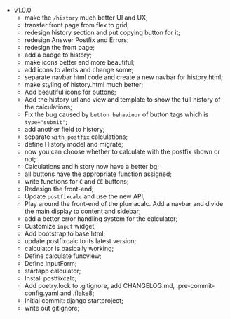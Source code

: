 - v1.0.0
  - make the `/history` much better UI and UX;
  - transfer front page from flex to grid;
  - redesign history section and put copying button for it;
  - redesign Answer Postfix and Errors;
  - redesign the front page;
  - add a badge to history;
  - make icons better and more beautiful;
  - add icons to alerts and change some;
  - separate navbar html code and create a new navbar for history.html;
  - make styling of history.html much better;
  - Add beautiful icons for buttons;
  - Add the history url and view and template to show the full history of the calculations;
  - Fix the bug caused by `button behaviour` of button tags which is `type="submit"`;
  - add another field to history;
  - separate `with_postfix` calculations;
  - define History model and migrate;
  - now you can choose whether to calculate with the postfix shown or not;
  - Calculations and history now have a better bg;
  - all buttons have the appropriate function assigned;
  - write functions for `C` and `CE` buttons;
  - Redesign the front-end;
  - Update `postfixcalc` and use the new API;
  - Play around the front-end of the plumacalc. Add a navbar and divide the main display to content and sidebar;
  - add a better error handling system for the calculator;
  - Customize `input` widget;
  - Add bootstrap to base.html;
  - update postfixcalc to its latest version;
  - calculator is basically working;
  - Define calculate funcview;
  - Define InputForm;
  - startapp calculator;
  - Install postfixcalc;
  - Add poetry.lock to .gitignore, add CHANGELOG.md, .pre-commit-config.yaml and .flake8;
  - Initial commit: django startproject;
  - write out gitignore;

